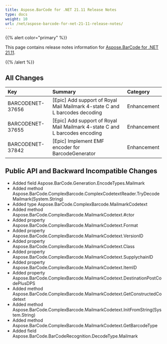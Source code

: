```yaml
---
title: Aspose.BarCode for .NET 21.11 Release Notes
type: docs
weight: 10
url: /net/aspose-barcode-for-net-21-11-release-notes/
---
```


{{% alert color="primary" %}} 

This page contains release notes information for [Aspose.BarCode for .NET 21.11](https://downloads.aspose.com/barcode/net/new-releases/aspose.barcode-for-.net-21.11/).

{{% /alert %}} 
## **All Changes**

|**Key**|**Summary**|**Category**|
| :- | :- | :- |
|BARCODENET-37656|[Epic] Add support of Royal Mail Mailmark 4-state C and L barcodes decoding|Enhancement|
|BARCODENET-37655|[Epic] Add support of Royal Mail Mailmark 4-state C and L barcodes encoding|Enhancement|
|BARCODENET-37842|[Epic] Implement EMF encoder for BarcodeGenerator|Enhancement|

## **Public API and Backward Incompatible Changes**

- Added field Aspose.BarCode.Generation.EncodeTypes.Mailmark
- Added method Aspose.BarCode.ComplexBarcode.ComplexCodetextReader.TryDecodeMailmark(System.String)
- Added type Aspose.BarCode.ComplexBarcode.MailmarkCodetext
- Added method Aspose.BarCode.ComplexBarcode.MailmarkCodetext.#ctor
- Added property Aspose.BarCode.ComplexBarcode.MailmarkCodetext.Format
- Added property Aspose.BarCode.ComplexBarcode.MailmarkCodetext.VersionID
- Added property Aspose.BarCode.ComplexBarcode.MailmarkCodetext.Class
- Added property Aspose.BarCode.ComplexBarcode.MailmarkCodetext.SupplychainID
- Added property Aspose.BarCode.ComplexBarcode.MailmarkCodetext.ItemID
- Added property Aspose.BarCode.ComplexBarcode.MailmarkCodetext.DestinationPostCodePlusDPS
- Added method Aspose.BarCode.ComplexBarcode.MailmarkCodetext.GetConstructedCodetext
- Added method Aspose.BarCode.ComplexBarcode.MailmarkCodetext.InitFromString(System.String)
- Added method Aspose.BarCode.ComplexBarcode.MailmarkCodetext.GetBarcodeType
- Added field Aspose.BarCode.BarCodeRecognition.DecodeType.Mailmark
